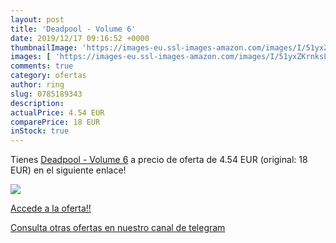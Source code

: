 ```yaml
---
layout: post
title: 'Deadpool - Volume 6'
date: 2019/12/17 09:16:52 +0000
thumbnailImage: 'https://images-eu.ssl-images-amazon.com/images/I/51yxZKrnksL._SL200_.jpg'
images: [ 'https://images-eu.ssl-images-amazon.com/images/I/51yxZKrnksL._SL200_.jpg' ]
comments: true
category: ofertas
author: ring
slug: 0785189343
description:
actualPrice: 4.54 EUR
comparePrice: 18 EUR
inStock: true
---
```


Tienes [Deadpool - Volume 6](https://www.amazon.com/dp/0785189343/?tag=redken08-20) a precio de oferta de 4.54 EUR (original: 18 EUR) en el siguiente enlace!

[![](https://images-eu.ssl-images-amazon.com/images/I/51yxZKrnksL._SL200_.jpg)](https://www.amazon.com/dp/0785189343/?tag=redken08-20)

[Accede a la oferta!!](https://www.amazon.com/dp/0785189343/?tag=redken08-20)

[Consulta otras ofertas en nuestro canal de telegram](https://t.me/s/ofertas25)

